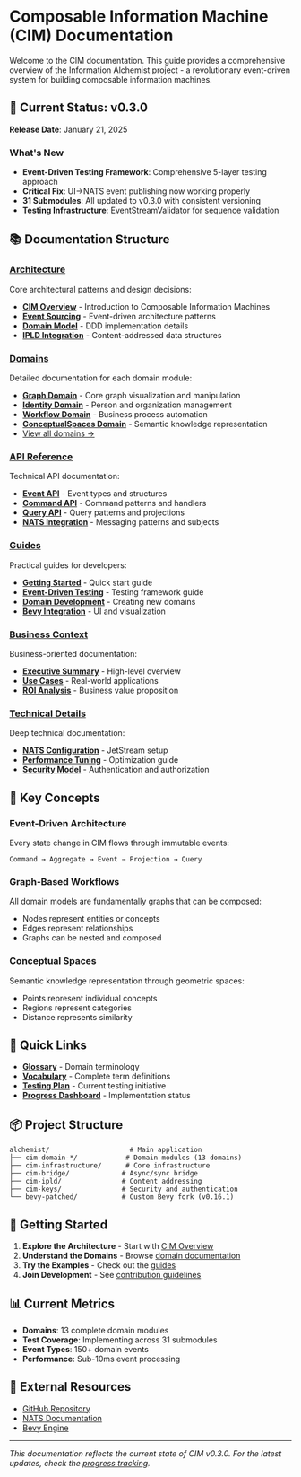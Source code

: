 # Composable Information Machine (CIM) Documentation

Welcome to the CIM documentation. This guide provides a comprehensive overview of the Information Alchemist project - a revolutionary event-driven system for building composable information machines.

## 🚀 Current Status: v0.3.0

**Release Date**: January 21, 2025

### What's New
- **Event-Driven Testing Framework**: Comprehensive 5-layer testing approach
- **Critical Fix**: UI→NATS event publishing now working properly
- **31 Submodules**: All updated to v0.3.0 with consistent versioning
- **Testing Infrastructure**: EventStreamValidator for sequence validation

## 📚 Documentation Structure

### [Architecture](./architecture/)
Core architectural patterns and design decisions:
- **[CIM Overview](./architecture/cim-overview.md)** - Introduction to Composable Information Machines
- **[Event Sourcing](./architecture/event-sourcing.md)** - Event-driven architecture patterns
- **[Domain Model](./architecture/domain-model.md)** - DDD implementation details
- **[IPLD Integration](./architecture/ipld-overview.md)** - Content-addressed data structures

### [Domains](./domains/)
Detailed documentation for each domain module:
- **[Graph Domain](./domains/graph.md)** - Core graph visualization and manipulation
- **[Identity Domain](./domains/identity.md)** - Person and organization management
- **[Workflow Domain](./domains/workflow.md)** - Business process automation
- **[ConceptualSpaces Domain](./domains/conceptualspaces.md)** - Semantic knowledge representation
- [View all domains →](./domains/)

### [API Reference](./api/)
Technical API documentation:
- **[Event API](./api/events.md)** - Event types and structures
- **[Command API](./api/commands.md)** - Command patterns and handlers
- **[Query API](./api/queries.md)** - Query patterns and projections
- **[NATS Integration](./api/nats.md)** - Messaging patterns and subjects

### [Guides](./guides/)
Practical guides for developers:
- **[Getting Started](./guides/getting-started.md)** - Quick start guide
- **[Event-Driven Testing](./guides/event-driven-testing.md)** - Testing framework guide
- **[Domain Development](./guides/domain-development.md)** - Creating new domains
- **[Bevy Integration](./guides/bevy-integration.md)** - UI and visualization

### [Business Context](./business/)
Business-oriented documentation:
- **[Executive Summary](./business/executive-summary.md)** - High-level overview
- **[Use Cases](./business/use-cases.md)** - Real-world applications
- **[ROI Analysis](./business/roi-analysis.md)** - Business value proposition

### [Technical Details](./technical/)
Deep technical documentation:
- **[NATS Configuration](./technical/nats-setup.md)** - JetStream setup
- **[Performance Tuning](./technical/performance.md)** - Optimization guide
- **[Security Model](./technical/security.md)** - Authentication and authorization

## 🎯 Key Concepts

### Event-Driven Architecture
Every state change in CIM flows through immutable events:
```
Command → Aggregate → Event → Projection → Query
```

### Graph-Based Workflows
All domain models are fundamentally graphs that can be composed:
- Nodes represent entities or concepts
- Edges represent relationships
- Graphs can be nested and composed

### Conceptual Spaces
Semantic knowledge representation through geometric spaces:
- Points represent individual concepts
- Regions represent categories
- Distance represents similarity

## 🔧 Quick Links

- **[Glossary](./glossary.md)** - Domain terminology
- **[Vocabulary](./vocabulary.json)** - Complete term definitions
- **[Testing Plan](../testing/event-driven-testing-plan.md)** - Current testing initiative
- **[Progress Dashboard](../testing/testing-progress-dashboard.md)** - Implementation status

## 📦 Project Structure

```
alchemist/                    # Main application
├── cim-domain-*/            # Domain modules (13 domains)
├── cim-infrastructure/      # Core infrastructure
├── cim-bridge/             # Async/sync bridge
├── cim-ipld/               # Content addressing
├── cim-keys/               # Security and authentication
└── bevy-patched/           # Custom Bevy fork (v0.16.1)
```

## 🚦 Getting Started

1. **Explore the Architecture** - Start with [CIM Overview](./architecture/cim-overview.md)
2. **Understand the Domains** - Browse [domain documentation](./domains/)
3. **Try the Examples** - Check out the [guides](./guides/)
4. **Join Development** - See [contribution guidelines](../../CONTRIBUTING.md)

## 📊 Current Metrics

- **Domains**: 13 complete domain modules
- **Test Coverage**: Implementing across 31 submodules
- **Event Types**: 150+ domain events
- **Performance**: Sub-10ms event processing

## 🔗 External Resources

- [GitHub Repository](https://github.com/TheCowboyAI/alchemist)
- [NATS Documentation](https://docs.nats.io)
- [Bevy Engine](https://bevyengine.org)

---

*This documentation reflects the current state of CIM v0.3.0. For the latest updates, check the [progress tracking](../progress/progress.json).* 